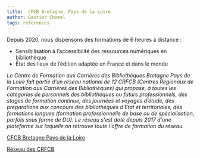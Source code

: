 ```yaml
---
title:  CFCB Bretagne, Pays de la Loire
author: Gautier Chomel
tags: references
---
```


Depuis 2020, nous dispensons des formations de 6 heures à distance :

- Sensibilisation à l’accessibilité des ressources numériques en bibliothèque
- État des lieux de l’édition adaptée en France et dans le monde

*Le Centre de Formation aux Carrières des Bibliothèques Bretagne Pays de la Loire fait
partie d'un réseau national de 12 CRFCB (Centres Régionaux de Formation aux Carrières
des Bibliothèques) qui propose, à toutes les catégories de personnels des bibliothèques
ou futurs professionnels, des stages de formation continue, des journées et voyages
d’étude, des préparations aux concours des bibliothèques d'Etat et territoriales, des
formations longues (formation professionnelle de base ou de spécialisation, parfois sous
forme de DU).
Le réseau s'est doté depuis 2017 d'une plateforme sur laquelle on retrouve toute l'offre de
formation du réseau.*

<a href="https://intranet.univ-rennes2.fr/cfcb">CFCB Bretagne Pays de la Loire</a>

<a href="https://www.crfcb.fr/#/">Réseau des CRFCB</a>
